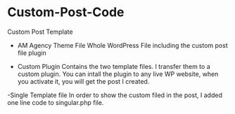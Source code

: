 # Custom-Post-Code
 Custom Post Template
 
- AM Agency Theme File
Whole WordPress File including the custom post file plugin

- Custom Plugin
Contains the two template files. I transfer them to a custom plugin.
You can intall the plugin to any live WP website, when you activate it, you will get the post I created.

-Single Template file
In order to show the custom filed in the post, I added one line code to singular.php file.
